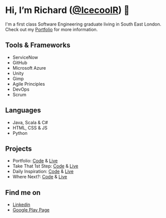 # Hi, I’m Richard ([@IcecoolR](https://github.com/IcecoolR)) 👋

I'm a first class Software Engineering graduate living in South East London. Check out my [Portfolio](https://icecoolr.github.io/Portfolio/) for more information.

## Tools & Frameworks
- ServiceNow
- GitHub
- Microsoft Azure
- Unity 
- Gimp
- Agile Principles
- DevOps
- Scrum

## Languages
- Java, Scala & C#
- HTML, CSS & JS
- Python

## Projects
- Portfolio: [Code](https://github.com/IcecoolR/Portfolio) & [Live](https://icecoolr.github.io/Portfolio/)
- Take That 1st Step: [Code](https://github.com/IcecoolR/Take-That-1st-Step) & [Live](https://play.google.com/store/apps/details?id=com.RichardWoolley.TakeThat1stStep)
- Daily Inspiration: [Code](https://github.com/IcecoolR/Daily-Quotes) & [Live](https://icecoolr.github.io/Daily-Quotes/)
- Where Next?: [Code](https://github.com/IcecoolR/Daily-Quotes) & [Live](https://icecoolr.github.io/Where-Next/)

## Find me on
- [Linkedin](https://www.linkedin.com/in/richard-woolley-63a3311b2/)
- [Google Play Page](https://play.google.com/store/apps/dev?id=8741244617346173713)


<!---
IcecoolR/IcecoolR is a ✨ special ✨ repository because its `README.md` (this file) appears on your GitHub profile.
You can click the Preview link to take a look at your changes.
--->

